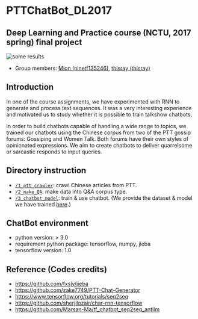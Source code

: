 # PTTChatBot_DL2017
## Deep Learning and Practice course (NCTU, 2017 spring) final project 
![some results](https://github.com/thisray/PTTChatBot_DL2017/blob/master/0_pic/pic.png)
* Group members: [Mion (ninetf135246)](https://github.com/ninetf135246), [thisray (thisray)](https://github.com/thisray)

## Introduction
In one of the course assignments, we have experimented with RNN to generate and process text sequences. It was a very interesting experience and motivated us to study whether it is possible to train talkshow chatbots.  

In order to build chatbots capable of handling a wide range to topics, we trained our chatbots using the Chinese corpus from two of the PTT gossip forums: Gossiping and Women Talk. Both forums have their own styles of opinionated expressions. We aim to create chatbots to deliver quarrelsome or sarcastic responds to input queries.

## Directory instruction
* [`/1_ptt_crawler`](https://github.com/thisray/PTTChatBot_DL2017/tree/master/1_ptt_crawler): crawl Chinese articles from PTT.
* [`/2_make_QA`](https://github.com/thisray/PTTChatBot_DL2017/tree/master/2_make_QA): make data into Q&A corpus type.
* [`/3_chatbot_model`](https://github.com/thisray/PTTChatBot_DL2017/tree/master/3_chatbot_model): train & use chatbot. (We provide the dataset & model we have trained [here](https://github.com/thisray/PTTChatBot_DL2017/tree/master/3_chatbot_model#data--model-download).)

## ChatBot environment
* python version: > 3.0
* requirement python package: tensorflow, numpy, jieba
* tensorflow version: 1.0 

## Reference (Codes credits)
* https://github.com/fxsjy/jieba
* https://github.com/zake7749/PTT-Chat-Generator
* https://www.tensorflow.org/tutorials/seq2seq
* https://github.com/sherjilozair/char-rnn-tensorflow
* https://github.com/Marsan-Ma/tf_chatbot_seq2seq_antilm
